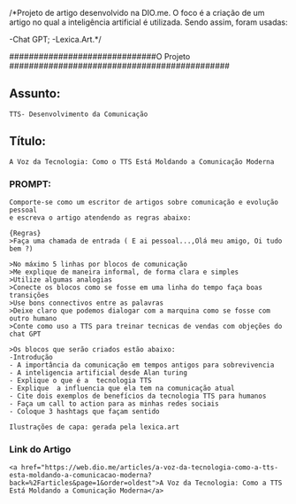 
/*Projeto de artigo desenvolvido na DIO.me.
O foco é a criação de um artigo no qual a inteligência artificial é utilizada. Sendo assim, foram usadas:

-Chat GPT;
-Lexica.Art.*/


##############################O Projeto #############################################

## Assunto:
    TTS- Desenvolvimento da Comunicação

## Título:
    A Voz da Tecnologia: Como o TTS Está Moldando a Comunicação Moderna

### PROMPT:

    Comporte-se como um escritor de artigos sobre comunicação e evolução pessoal
    e escreva o artigo atendendo as regras abaixo:

    {Regras}
    >Faça uma chamada de entrada ( E ai pessoal...,Olá meu amigo, Oi tudo bem ?)
    
    >No máximo 5 linhas por blocos de comunicação
    >Me explique de maneira informal, de forma clara e simples
    >Utilize algumas analogias 
    >Conecte os blocos como se fosse em uma linha do tempo faça boas transições 
    >Use bons connectivos entre as palavras
    >Deixe claro que podemos dialogar com a marquina como se fosse com outro humano
    >Conte como uso a TTS para treinar tecnicas de vendas com objeções do chat GPT

    >Os blocos que serão criados estão abaixo:
    -Introdução
    - A importância da comunicação em tempos antigos para sobrevivencia
    - A inteligencia artificial desde Alan turing
    - Explique o que é a  tecnologia TTS
    - Explique  a influencia que ela tem na comunicação atual
    - Cite dois exemplos de benefícios da tecnologia TTS para humanos
    - Faça um call to action para as minhas redes sociais
    - Coloque 3 hashtags que façam sentido

    Ilustrações de capa: gerada pela lexica.art

### Link do Artigo 
    <a href="https://web.dio.me/articles/a-voz-da-tecnologia-como-a-tts-esta-moldando-a-comunicacao-moderna?back=%2Farticles&page=1&order=oldest">A Voz da Tecnologia: Como a TTS Está Moldando a Comunicação Moderna</a>

  
